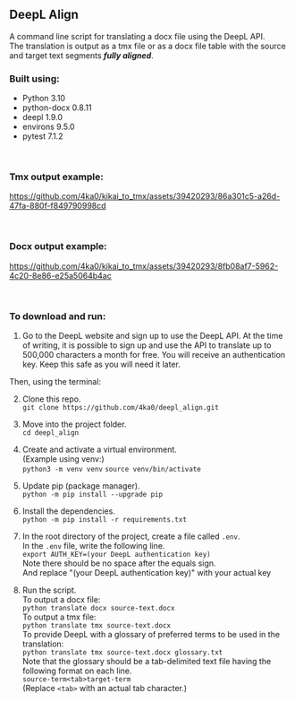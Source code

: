 ## DeepL Align

A command line script for translating a docx file using the DeepL API.<br>
The translation is output as a tmx file or as a docx file table with the source and target text segments ***fully aligned***.

### Built using:

* Python 3.10
* python-docx 0.8.11
* deepl 1.9.0
* environs 9.5.0
* pytest 7.1.2

<br>

### Tmx output example:

https://github.com/4ka0/kikai_to_tmx/assets/39420293/86a301c5-a26d-47fa-880f-f849790998cd

<br>

### Docx output example:

https://github.com/4ka0/kikai_to_tmx/assets/39420293/8fb08af7-5962-4c20-8e86-e25a5064b4ac

<br>

### To download and run:

1. Go to the DeepL website and sign up to use the DeepL API.
At the time of writing, it is possible to sign up and use the API to translate up to 500,000 characters a month for free.
You will receive an authentication key. Keep this safe as you will need it later.

Then, using the terminal:

2. Clone this repo.<br>
`git clone https://github.com/4ka0/deepl_align.git`

3. Move into the project folder.<br>
`cd deepl_align`

4. Create and activate a virtual environment.<br>
(Example using venv:)<br>
`python3 -m venv venv`
`source venv/bin/activate`

5. Update pip (package manager).<br>
`python -m pip install --upgrade pip`

6. Install the dependencies.<br>
`python -m pip install -r requirements.txt`

7. In the root directory of the project, create a file called `.env`.<br>
In the `.env` file, write the following line.<br>
`export AUTH_KEY=(your DeepL authentication key)`<br>
Note there should be no space after the equals sign.<br>
And replace "(your DeepL authentication key)" with your actual key

6. Run the script.<br>
To output a docx file:<br>
`python translate docx source-text.docx`<br>
To output a tmx file:<br>
`python translate tmx source-text.docx`<br>
To provide DeepL with a glossary of preferred terms to be used in the translation:<br>
`python translate tmx source-text.docx glossary.txt`<br>
Note that the glossary should be a tab-delimited text file having the following format on each line.<br>
`source-term<tab>target-term`<br>
(Replace `<tab>` with an actual tab character.)

